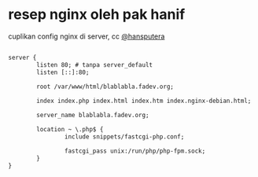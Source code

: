# resep nginx oleh pak hanif

cuplikan config nginx di server, cc [@hansputera](https://github.com/hansputera)

```txt

server {
        listen 80; # tanpa server_default
        listen [::]:80;

        root /var/www/html/blablabla.fadev.org;
        
        index index.php index.html index.htm index.nginx-debian.html;

        server_name blablabla.fadev.org;

        location ~ \.php$ {
                include snippets/fastcgi-php.conf;

                fastcgi_pass unix:/run/php/php-fpm.sock;
        }
}

```